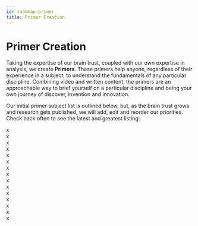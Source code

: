 ```yaml
---
id: roadmap-primer
title: Primer Creation
---
```


# Primer Creation

Taking the expertise of our brain trust, coupled with our own expertise in analysis, we create **Primers**. These primers help anyone, regardless of their experience in a subject, to understand the fundamentals of any particular discipline. Combining video and written content, the primers are an approachable way to brief yourself on a particular discipline and being your own journey of discover, invention and innovation.

Our initial primer subject list is outlined below, but, as the brain trust grows and research gets published, we will add, edit and reorder our priorities. Check back often to see the latest and greatest listing:

<div class="container">
<div class="row">
<div class="text--center col col--5 padding">
x
</div>
<div class="text--center col col--5 padding">
x
</div>
<div class="text--center col col--5 padding">
x
</div>
<div class="text--center col col--5 padding">
x
</div>
<div class="text--center col col--5 padding">
x
</div>
</div>
<div class="row">
<div class="text--center col col--5 padding">
x
</div>
<div class="text--center col col--5 padding">
x
</div>
<div class="text--center col col--5 padding">
x
</div>
<div class="text--center col col--5 padding">
x
</div>
<div class="text--center col col--5 padding">
x
</div>
</div>
<div class="row">
<div class="text--center col col--5 padding">
x
</div>
<div class="text--center col col--5 padding">
x
</div>
<div class="text--center col col--5 padding">
x
</div>
<div class="text--center col col--5 padding">
x
</div>
<div class="text--center col col--5 padding">
x
</div>
</div>
</div>